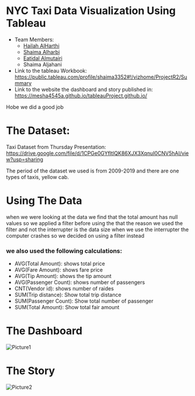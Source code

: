 # NYC Taxi Data Visualization Using Tableau 
 * Team Members:
    * [Hailah AlHarthi](https://github.com/helah20)
    * [Shaima Alharbi](https://github.com/shaimaa122)
    * [Eatidal Almutairi](https://github.com/eatidal)
    * Shaima Aljahani
 * Link to the tableau Workbook:
    https://public.tableau.com/profile/shaima3352#!/vizhome/ProjectR2/Summary
 * Link to the website the dashboard and story published in:
  https://mesha4545a.github.io/tableauProject.github.io/
  
  
Hobe we did a good job 

# The Dataset:
Taxi Dataset from Thursday Presentation:
     https://drive.google.com/file/d/1CPGe0GYfItlQK86XJX3XqnuI0CNV5hAI/view?usp=sharing 

The period of the dataset we used is from 2009-2019 and there are one types of taxis, yellow cab. 

# Using The Data
when we were looking at the data we find that the total amount has null values so we applied a filter before using the that 
the reason we used the filter and not the interrupter is the data size 
when we use the interrupter the computer crashes so we decided on using a filter instead 

### we also used the following calculations:

* AVG(Total Amount): shows total price
* AVG(Fare Amount): shows fare price
* AVG(Tip Amount): shows the tip amount
* AVG(Passenger Count): shows number of passengers
* CNT(Vendor id): shows number of raides 
* SUM(Trip distance): Show total trip distance
* SUM(Passenger Count): Show total number of passenger
* SUM(Total Amount): Show total fair amount

# The Dashboard
![Picture1](https://user-images.githubusercontent.com/48656800/101201531-f3d91e00-3678-11eb-8d6f-cf70fd3a2119.png)



# The Story 
![Picture2](https://user-images.githubusercontent.com/48656800/101201909-7f52af00-3679-11eb-9b89-a6dc16094142.png)
